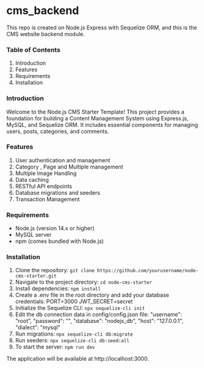 # cms_backend
This repo is created on Node.js Express with Sequelize ORM, and this is the CMS website backend module.

### **Table of Contents**
1. Introduction 
2. Features 
3. Requirements 
4. Installation


### **Introduction**

Welcome to the Node.js CMS Starter Template! This project provides a foundation for building a Content Management System using Express.js, MySQL, and Sequelize ORM. 
It includes essential components for managing users, posts, categories, and comments.

### **Features**
1. User authentication and management 
2. Category , Page and Multiple management
3. Multiple Image Handling
4. Data caching 
5. RESTful API endpoints 
6. Database migrations and seeders
7. Transaction Management

### **Requirements**
* Node.js (version 14.x or higher)
* MySQL server
* npm (comes bundled with Node.js)

### **Installation**

1. Clone the repository: `git clone https://github.com/yourusername/node-cms-starter.git`
2. Navigate to the project directory: `cd node-cms-starter `
3. Install dependencies: `npm install `
4. Create a .env file in the root directory and add your database credentials:
   PORT=3000
   JWT_SECRET=secret
5. Initialize the Sequelize CLI: `npx sequelize-cli init`
6. Edit the db connection data in config/config.json file:
   "username": "root",
   "password": "",
   "database": "nodejs_db",
   "host": "127.0.0.1",
   "dialect": "mysql"
6. Run migrations: `npx sequelize-cli db:migrate `
7. Run seeders: `npx sequelize-cli db:seed:all`
8. To start the server: `npm run dev`

The application will be available at http://localhost:3000.
